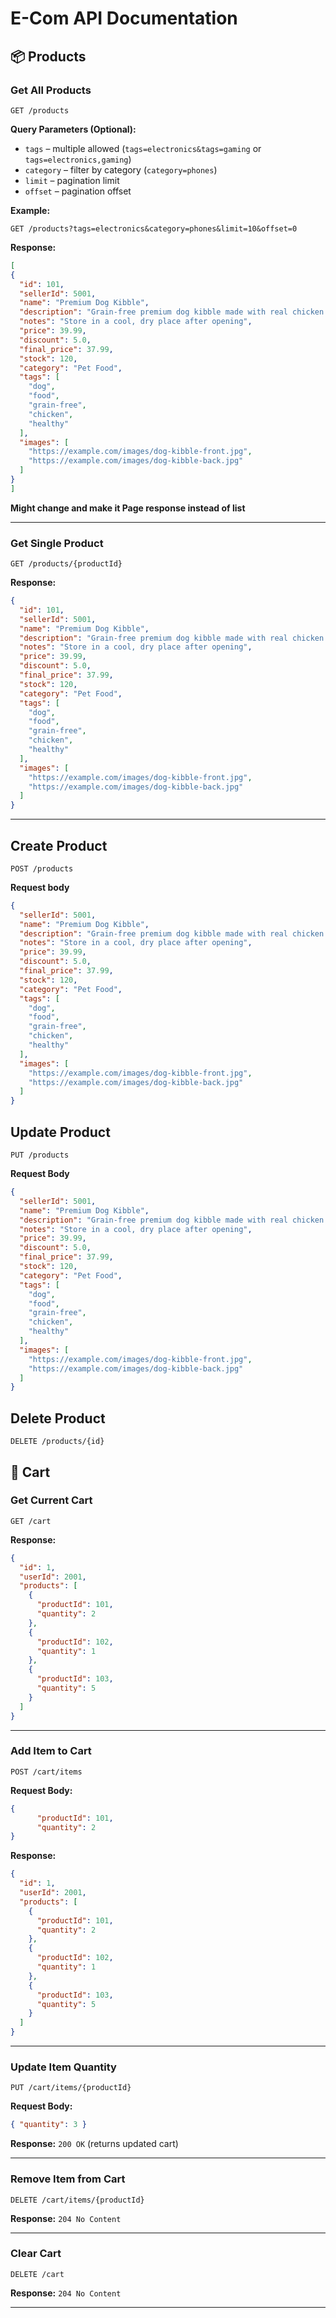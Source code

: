 # E-Com API Documentation
## 📦 Products

### Get All Products
```http
GET /products
````

**Query Parameters (Optional):**

* `tags` – multiple allowed (`tags=electronics&tags=gaming` or `tags=electronics,gaming`)
* `category` – filter by category (`category=phones`)
* `limit` – pagination limit
* `offset` – pagination offset

**Example:**

```
GET /products?tags=electronics&category=phones&limit=10&offset=0
```

**Response:**

```json
[
{
  "id": 101,
  "sellerId": 5001,
  "name": "Premium Dog Kibble",
  "description": "Grain-free premium dog kibble made with real chicken and sweet potatoes. Suitable for all breeds.",
  "notes": "Store in a cool, dry place after opening",
  "price": 39.99,
  "discount": 5.0,
  "final_price": 37.99,
  "stock": 120,
  "category": "Pet Food",
  "tags": [
    "dog",
    "food",
    "grain-free",
    "chicken",
    "healthy"
  ],
  "images": [
    "https://example.com/images/dog-kibble-front.jpg",
    "https://example.com/images/dog-kibble-back.jpg"
  ]
}
]
```

**Might change and make it Page response instead of list**

---

### Get Single Product

```http
GET /products/{productId}
```

**Response:**

```json
{
  "id": 101,
  "sellerId": 5001,
  "name": "Premium Dog Kibble",
  "description": "Grain-free premium dog kibble made with real chicken and sweet potatoes. Suitable for all breeds.",
  "notes": "Store in a cool, dry place after opening",
  "price": 39.99,
  "discount": 5.0,
  "final_price": 37.99,
  "stock": 120,
  "category": "Pet Food",
  "tags": [
    "dog",
    "food",
    "grain-free",
    "chicken",
    "healthy"
  ],
  "images": [
    "https://example.com/images/dog-kibble-front.jpg",
    "https://example.com/images/dog-kibble-back.jpg"
  ]
}
```

---
## Create Product

```http
POST /products
```

**Request body**
```json
{
  "sellerId": 5001,
  "name": "Premium Dog Kibble",
  "description": "Grain-free premium dog kibble made with real chicken and sweet potatoes. Suitable for all breeds.",
  "notes": "Store in a cool, dry place after opening",
  "price": 39.99,
  "discount": 5.0,
  "final_price": 37.99,
  "stock": 120,
  "category": "Pet Food",
  "tags": [
    "dog",
    "food",
    "grain-free",
    "chicken",
    "healthy"
  ],
  "images": [
    "https://example.com/images/dog-kibble-front.jpg",
    "https://example.com/images/dog-kibble-back.jpg"
  ]
}
```

## Update Product
```http
PUT /products
```

**Request Body**
```json
{
  "sellerId": 5001,
  "name": "Premium Dog Kibble",
  "description": "Grain-free premium dog kibble made with real chicken and sweet potatoes. Suitable for all breeds.",
  "notes": "Store in a cool, dry place after opening",
  "price": 39.99,
  "discount": 5.0,
  "final_price": 37.99,
  "stock": 120,
  "category": "Pet Food",
  "tags": [
    "dog",
    "food",
    "grain-free",
    "chicken",
    "healthy"
  ],
  "images": [
    "https://example.com/images/dog-kibble-front.jpg",
    "https://example.com/images/dog-kibble-back.jpg"
  ]
}
```

## Delete Product
```http
DELETE /products/{id}
```
## 🛒 Cart

### Get Current Cart

```http
GET /cart
```

**Response:**

```json
{
  "id": 1,
  "userId": 2001,
  "products": [
    {
      "productId": 101,
      "quantity": 2
    },
    {
      "productId": 102,
      "quantity": 1
    },
    {
      "productId": 103,
      "quantity": 5
    }
  ]
}
```

---

### Add Item to Cart

```http
POST /cart/items
```

**Request Body:**

```json
{
      "productId": 101,
      "quantity": 2
}
```

**Response:**

```json
{
  "id": 1,
  "userId": 2001,
  "products": [
    {
      "productId": 101,
      "quantity": 2
    },
    {
      "productId": 102,
      "quantity": 1
    },
    {
      "productId": 103,
      "quantity": 5
    }
  ]
}
```

---

### Update Item Quantity

```http
PUT /cart/items/{productId}
```

**Request Body:**

```json
{ "quantity": 3 }
```

**Response:** `200 OK` (returns updated cart)

---

### Remove Item from Cart

```http
DELETE /cart/items/{productId}
```

**Response:** `204 No Content`

---

### Clear Cart

```http
DELETE /cart
```

**Response:** `204 No Content`

---
